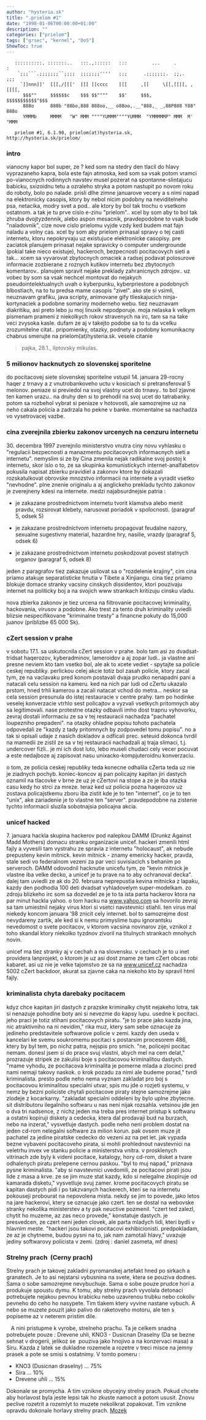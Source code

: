 ```yaml
---
author: "hysteria.sk"
title: ".prielom #1"
date: "1998-01-06T00:00:00+01:00"
description: ""
categories: ["prielom"]
tags: ["grsec", "kernel", "DoS"]
ShowToc: true
---
```



```
   ::::::::::. :::::::..   :::.,::::::   :::         ...     .        :   
    `;;;```.;;;;;;;``;;;;  ;;;;;;;''''   ;;;      .;;;;;;;.  ;;,.    ;;;  
     `]]nnn]]'  [[[,/[[['  [[[ [[cccc    [[[     ,[[     \[[,[[[[, ,[[[[, 
      $$$""     $$$$$$c    $$$ $$""""    $$'     $$$,     $$$$$$$$$$$"$$$ 
      888o      888b "88bo,888 888oo,__ o88oo,.__"888,_ _,88P888 Y88" 888o
      YMMMb     MMMM   "W" MMM """"YUMMM""""YUMMM  "YMMMMMP" MMM  M'  "MMM
   
   prielom #1, 6.1.98, prielom(at)hysteria.sk, http://hysteria.sk/prielom/
```

### intro ###

vianocny kapor bol super, ze ? ked som na stedry den tlacil do hlavy vyprazaneho kapra,
bola este fajn atmoska, ked som sa vsak potom vramci po-vianocnych 
rodinnych navstev musel pozerat na spontanne-slintajucu babicku, sxizoidnu
tetu a ozraleho stryka a potom
nastupit po novom roku do roboty, bolo po nalade. prisli dlhe zimne januarove
vecery a s nimi napad na elektronicky casopis, ktory by nebol nicim podobny
na neviditelneho psa, netacika, modry svet a pod.. ale ktory by bol tak trochu
o vsetkom ostatnom. a tak je tu prve cislo e-zinu "prielom".. xcel by som aby
to bol tak zhruba dvojtyzdennik, alebo aspon mesacnik, pravdepodobne to vsak
bude "naladovnik", cize nove cislo prielomu vyjde vzdy ked budem mat fajn naladu a volny cas.
xcel by som aby prielom prinasal spravy o tej casti internetu, ktoru nepokryvaju
uz existujuce elektronicke casopisy. pre zaciatok planujem prinasat nejake spravicky
o computer undergrounde (pokial take nieco existuje), hackeroch, bezpecnosti pocitacovych
sieti a tak... xcem sa vyvarovat zbytocnych omaciek
a radsej podavat polosurove informacie zozbierane z roznych kutikov internetu bez zbytocnych komentarov.. planujem spravit nejake preklady zahranicnych zdrojov.. uz vobec by som 
sa vsak nechcel montovat do nejakych pseudointelektualnych uvah o kyberpunku, kyberpriestore
a podobnych blbostiach, na to tu predsa mame casopis "zivel".
ako ste si vsimli, neuznavam grafiku, java scripty, animovane gify tlieskajucich ninja-kortynaciek
a podobne somariny moderneho webu. tiez neuznavam diakritiku, asi preto lebo
ju moj linuxik nepodporuje. moja nelaska k velkym pismenam prameni z niekolkych
rokov stravenych na irc, tam sa na take veci zvysoka kasle. dufam ze aj v takejto podobe sa to tu da vcelku zrozumitelne citat..
pripomienky, otazky, podnety a podobny komunikacny chabrus smerujte na prielom(at)hysteria.sk. vesele citanie
> pajka, 28.1., liptovsky mikulas.


### 5 milionov hacknutych zo slovenskej sporitelne ###

do pocitacovej siete slovenskej sporitelne vstupil 14. januara 29-rocny
 haqer z trnavy a z vnutrobankoveho uctu v kosiciach si 
pretransferoval 5 melonov. peniaze si previedol na svoj vlastny ucet
do trnavy.. to bol zjavne ten kamen urazu.. na druhy den si to prehodil na 
svoj ucet do tatrabanky. potom sa rozbehol vybrat si peniaze v hotovosti, ale
samozrejme uz na neho cakala policia a zadrzala ho pekne v banke. momentalne
sa nachadza vo vysetrovacej vazbe. 

### cina zverejnila zbierku zakonov urcenych na cenzuru internetu ###

30\. decembra 1997 zverejnilo ministerstvo vnutra ciny novu vyhlasku o 
"regulacii bezpecnosti a manazmentu pocitacovych informacnych sieti a 
internetu". nemyslim si ze by Cina zmenila nejak radikalne svoj postoj
k internetu, skor islo o to, ze sa skupinka komunistickych internet-analfabetov 
pokusila napisat zbierku pravidiel a zakonov ktore by dokazali rozskatulkovat 
obrovske mnozstvo informacii na internete a vyradit vsetko "nevhodne".
plne znenie originalu a aj anglickeho prekladu tychto zakonov je zverejneny
kdesi na internete. medzi najabsurdnejsie patria :

- je zakazane prostrednictvom internetu tvorit klamstva alebo menit pravdu, rozsirovat klebety,
  narusovat poriadok v spolocnosti. (paragraf 5, odsek 5)

- je zakazane prostrednictvom internetu propagovat feudalne nazory, sexualne sugestivny material,
  hazardne hry, nasilie, vrazdy (paragraf 5, odsek 6)

- je zakazane prostrednictvom internetu poskodzovat povest statnych organov (paragraf 5, odsek 8)

jeden z paragrafov tiez zakazuje usilovat sa o "rozdelenie krajiny", cim cina
priamo atakuje separatisticke hnutia v Tibete a Xinjiangu. cina tiez priamo
blokuje domace stranky vacsiny cinskych dissidentov, ktori pouzivaju internet
na politicky boj a na svojich www strankach kritizuju cinsku vladu.

nova zbierka zakonov je tiez urcena na filtrovanie pocitacovej kriminality,
hackovania, virusov a podobne. Ako trest za tento druh kriminality uviedli blizsie nespecifikovane
"kriminalne tresty" a financne pokuty do 15,000 juanov (priblizbe 65 000 Sk).



### cZert session v prahe ###

v sobotu 17.1. sa uskutocnila cZert session v prahe. bolo tam asi zo 
dvadsat-tridsat haqerozov, kyberadminov, lameroidov a aj zopar ludi.. ja vlastne ani presne
neviem kto tam vsetko bol, ale ak to xcete vediet - spytajte sa policie 
ceskej republiky. perlickou celej 
akcie totiz  bol zasah policie, ktory zacal tym, ze na vaclavaku pred konom 
postavali dvaja prudko nenapadni 
pani a natacali celu session na kameru. ked na nich par ludi od cZertu 
ukazalo prstom, hned trhli 
kamerou a zacali natacat vchod do metra... neskor sa cela session presunula 
do istej restauracie v 
centre prahy. tam po hodinke veselej konverzacie vtrhlo sest policajtov a 
vyzvali vsetkych pritomnych aby sa legitimovali. nase protestne otazky 
odbavili imho dost trapnu vyhovorku, zevraj dostali informaciu ze sa v tej 
restauracii nachadza "pachatel loupezniho prepadeni". na otazky ohladne 
popisu tohoto pachatela odpovedali ze "kazdy z tady pritomnych by 
zodpovedel tomu popisu". no a tak si opisali udaje z nasich dokladov a 
odficali prec. seteuid dokonca tvrdil na mamedii ze zistil ze sa v tej 
restauracii nachadzali aj traja slimaci, t.j. undercover fizli.. je mi 
ich dost luto, lebo museli chudaci cely vecer pocuvat a este nedajboze 
aj zapisovat nasu unixacko-kompjuteroidnu konverzaciu. 

o tom, ze policia ceskej republiky teda konecne odhalila cZerta teda uz 
nie je ziadnych pochyb. koniec-koncov aj pan policajny kapitan jiri dastych 
oznamil na tlacovke v brne ze uz je cZertovi na stope a ze je iba otazka 
casu kedy ho strci za mreze. teraz ked uz policia pozna haqerozov uz 
zostava policajstkemu zboru iba zistit kde je to ten "internet", co je to 
ten "unix", ake zariadenie je to vlastne ten "server". pravdepodobne na 
zistenie tychto informacii sluzila sobotnajsia policajna akcia.



### unicef hacked ###

7\. januara hackla skupina hackerov pod nalepkou DAMM (Drunkz Against Madd 
Mothers) domacu stranku organizacie unicef. hackeri zmenili html 
fajly a vyvesili tam vystrahu ze spravia z internetu "holocaust", ak nebude prepusteny kevin 
mitnick. kevin mitnick - znamy emericky hacker, pravda, stale sedi vo federalnom vezeni za par veci 
suvisiacich s behanim po serveroch. DAMM odovodnil hacknutie unicefu tym, 
ze "kevin mitnick je vlastne iba velke decko, a unicef je tu prave na to aby 
ochranoval decka". dalej tam uviedli ze ak do 20. februara neprepustia 
kevina mitnicka z lapaku, kazdy den podhodia 100 deti dvadsat vyhladovelym 
super-modelkam. zo zdroju blizkeho irc som sa dozvedel ze je to ta ista 
parta hackerov ktora na par minut hackla yahoo. o tom hacku 
na www.yahoo.com sa hovorilo zevraj sa tam umiestnil nejaky virus ktori si 
vsetci navstevnici stiahli. ten virus mal niekedy koncom januara '98 
znicit cely internet. bol to samozrejme dost nevydareny zartik, ale ked 
si k nemu primyslime tupu ignorantsku nevedomost o svete pocitacov, v 
ktorom vacsina novinarov zije, vznikol z toho skandal ktory niekolko tyzdnov
zivoril na titulnych strankach mnohych novin.

unicef ma tiez stranky aj v cechah a na slovensku. v cechach je to u inet 
providera lanprojekt, o ktorom je uz asi dost zname ze tam cZert 
obcas robi kabaret. asi uz nie je velke tajomstvo ze sa na www.unicef.cz 
nachadza 5002 cZert backdoor, akurat sa zjavne caka na niekoho kto by spravil 
html fajly.


### kriminalista chyta darebaky pocitacem ###

kdyz chce kapitan jiri dastych z prazske kriminalky chytit nejakeho 
lotra, tak si nenazuje pohodlne boty ani si nevezme do kapsy lupu. usedne k 
pocitaci. jeho praci je totiz stihani pocitacovych piratu. "je to prace jako 
kazda jina, nic atraktivniho na ni nevidim," rika muz, ktery sam sebe oznacuje 
za jedineho predstavitele softwarove policie v zemi. kazdy den useda v 
kancelari ke svemu soukromemu pocitaci s postarsim procesorem 486, ktery by 
byl tem, po nichz patra, nejspis pro smich. "ne, policejni pocitac nemam. 
donesl jsem si do prace svuj vlastni, abych mel na cem delat," prozrazuje 
stripek ze zakulisi boje s pocitacovou kriminalitou dastych. "mame vyhodu, ze 
pocitacova kriminalita je pomerne mlada a zlocinci pred nami nemaji takovy 
naskok. o krok pozadu za nimi ale budeme porad," tvrdi kriminalista. presto 
podle neho nema vyznam zakladat pro boj s pocitacovou kriminalitou specialni 
utvar, spis mu jde o rozjeti systemu, v nemz by bezni policiste chytali 
pocitacove piraty stejne samozrejme jako zlodeje z kocarkarny. "zakladat 
specialni oddeleni by bylo uplne zbytecne. sit distributoru ilegalniho softwaru u 
nas neni nijak rozsahla. vetsinou jde jen o dva tri nadsence, z nichz jeden ma 
treba pres internet pristup k softwaru a ostatni kopiruji diskety a cedecka, 
ktera dal prodavaji bud na burzach, nebo na inzerat," vysvetluje dastych. 
podle neho neni problem dostat na jeden cd-rom nelegalni software za milion 
korun. pak ovsem muze jit pachatel za jedine piratske cedecko do vezeni az na 
pet let.  jak vypada bezne vybaveni pocitacoveho pirata, si mohli prohlednout 
navstevnici na veletrhu invex ve stanku policie a ministerstva vnitra. v 
prosklenych vitrinach zde byly k videni pocitace, katalogy, hory cd-rom, 
disket a tvare odhalenych piratu prelepene cernou paskou. "byl to muj napad," 
priznava pysne kriminalista. "aby si navstevnici uvedomili, ze pocitacovi pirati 
jsou lide z masa a krve. ze se jim muze stat kazdy, kdo si nelegalne zkopiruje 
od kamarada disketu," vysvetluje svuj zamer. krome pocitacovych piratu se 
kapitan dastych pidi i po takzvanych hackerech, kteri se na internetu 
pokouseji probourat na nepovolena mista. nekdy se jim to povede, jako letos 
na jare hackerovi, ktery se oznacuje jako czert. ten se dostal na webovske 
stranky nekolika ministerstev a ty pak neuctive pozmenil.
"czert ted zalezl, chytit ho muzeme, az zas neco provede," konstatuje dastych. 
je presvedcen, ze czert neni jeden clovek, ale parta mladych lidi, kteri bydli v 
hlavnim meste. "hackeri jsou takovi pocitacovi exhibicionisti. predpokladam, 
ze az je chytneme, budou pysni na to, jak nam zamotali hlavy," uvazuje jediny 
softwarovy policista v zemi. (zdroj : daniel zasmeta, mf dnes)

### Strelny prach  (Cerny prach) ###

Strelny prach je takovej zakladni pyromanskej artefakt hned po 
sirkach
a granatech. Je to asi nejstarsi vybusnina na svete, ktera se pouziva
dodnes. Sama o sobe samozrejme nevybuchuje. Sama o sobe pouze prudce 
hori a produkuje spoustu dymu. K tomu, aby strelny prach vyvolala 
detonaci potrebujete nejakou pevnou krabicku nebo uzavrenou trubku nebo 
cokoliv pevneho do ceho ho nasypete. Tim tlakem ktery vyvine nastane 
vybuch. A nebo se muzete pouzit jako palivo do raketoveho 
motoru, ale ten s popiseme az v neterem pristim dile.

   A nini pristupme k vyrobe, strelneho prachu. Ta je celkem snadna 
potrebujete pouze : Drevene uhli, KNO3 - Dusicnan Draselny (Da se
bezne sehnat v drogerii, jelikoz se  pouziva jako hnojivo a na 
konzervaci masa) a Siru. 
Kazda z latek se dukladne rozemele a rozetre v treci misce na jemny 
prasek a pote se smisi s ostatnimy.
V tomto pomeru :
-  KNO3 (Dusicnan draselny)   ... 75%
-  Sira                       ... 10%
-  Drevene uhli               ... 15%

Dokonale se promycha. A tim vznikne obycejny strelny prach. 
Pokud chcete aby horlavost byla jeste lepsi tak ho zkuste namocit a 
potom ususit. Znovu peclive rozetrit a rozemlyt to muzete nekolikrat 
zopakovat. Tim vznikne opravdu dokonale horlavy strelny prach.
[Mozek](mailto:mmoozzeekk(at)hotmail.com)
